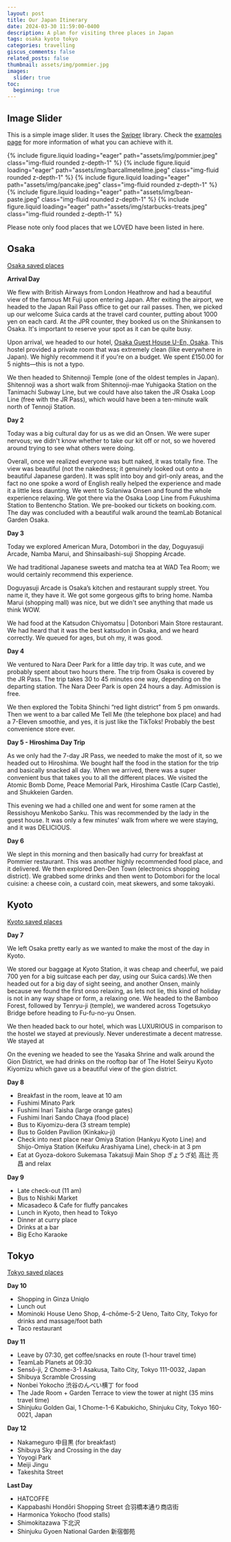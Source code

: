 ```yaml
---
layout: post
title: Our Japan Itinerary
date: 2024-03-30 11:59:00-0400
description: A plan for visiting three places in Japan
tags: osaka kyoto tokyo
categories: travelling
giscus_comments: false
related_posts: false
thumbnail: assets/img/pommier.jpg
images:
  slider: true
toc:
  beginning: true
---
```


## Image Slider

This is a simple image slider. It uses the [Swiper](https://swiperjs.com/) library. Check the [examples page](https://swiperjs.com/demos) for more information of what you can achieve with it.

<swiper-container keyboard="true" navigation="true" pagination="true" pagination-clickable="true" pagination-dynamic-bullets="true" rewind="true">
  <swiper-slide>{% include figure.liquid loading="eager" path="assets/img/pommier.jpeg" class="img-fluid rounded z-depth-1" %}</swiper-slide>
  <swiper-slide>{% include figure.liquid loading="eager" path="assets/img/barcallmetellme.jpeg" class="img-fluid rounded z-depth-1" %}</swiper-slide>
  <swiper-slide>{% include figure.liquid loading="eager" path="assets/img/pancake.jpeg" class="img-fluid rounded z-depth-1" %}</swiper-slide>
  <swiper-slide>{% include figure.liquid loading="eager" path="assets/img/bean-paste.jpeg" class="img-fluid rounded z-depth-1" %}</swiper-slide>
  <swiper-slide>{% include figure.liquid loading="eager" path="assets/img/starbucks-treats.jpeg" class="img-fluid rounded z-depth-1" %}</swiper-slide>
</swiper-container>

Please note only food places that we LOVED have been listed in here. 

## Osaka

[Osaka saved places](https://maps.app.goo.gl/MLjabhYhvf5BPvVG7)

**Arrival Day**

We flew with British Airways from London Heathrow and had a beautiful view of the famous Mt Fuji upon entering Japan. After exiting the airport, we headed to the Japan Rail Pass office to get our rail passes. Then, we picked up our welcome Suica cards at the travel card counter, putting about 1000 yen on each card. At the JPR counter, they booked us on the Shinkansen to Osaka. It's important to reserve your spot as it can be quite busy.

Upon arrival, we headed to our hotel, [Osaka Guest House U-En, Osaka](https://www.u-en.jp/?lang=en). This hostel provided a private room that was extremely clean (like everywhere in Japan). We highly recommend it if you're on a budget. We spent £150.00 for 5 nights—this is not a typo.

We then headed to Shitennoji Temple (one of the oldest temples in Japan). Shitennoji was a short walk from Shitennoji-mae Yuhigaoka Station on the Tanimachi Subway Line, but we could have also taken the JR Osaka Loop Line (free with the JR Pass), which would have been a ten-minute walk north of Tennoji Station.

**Day 2**

Today was a big cultural day for us as we did an Onsen. We were super nervous; we didn't know whether to take our kit off or not, so we hovered around trying to see what others were doing.

Overall, once we realized everyone was butt naked, it was totally fine. The view was beautiful (not the nakedness; it genuinely looked out onto a beautiful Japanese garden). It was split into boy and girl-only areas, and the fact no one spoke a word of English really helped the experience and made it a little less daunting. We went to Solaniwa Onsen and found the whole experience relaxing. We got there via the Osaka Loop Line from Fukushima Station to Bentencho Station. We pre-booked our tickets on booking.com. The day was concluded with a beautiful walk around the teamLab Botanical Garden Osaka.

**Day 3**

Today we explored American Mura, Dotombori in the day, Doguyasuji Arcade, Namba Marui, and Shinsaibashi-suji Shopping Arcade.

We had traditional Japanese sweets and matcha tea at WAD Tea Room; we would certainly recommend this experience.

Doguyasuji Arcade is Osaka’s kitchen and restaurant supply street. You name it, they have it. We got some gorgeous gifts to bring home. Namba Marui (shopping mall) was nice, but we didn't see anything that made us think WOW.

We had food at the Katsudon Chiyomatsu | Dotonbori Main Store restaurant. We had heard that it was the best katsudon in Osaka, and we heard correctly. We queued for ages, but oh my, it was good.

**Day 4**

We ventured to Nara Deer Park for a little day trip. It was cute, and we probably spent about two hours there. The trip from Osaka is covered by the JR Pass. The trip takes 30 to 45 minutes one way, depending on the departing station. The Nara Deer Park is open 24 hours a day. Admission is free.

We then explored the Tobita Shinchi “red light district” from 5 pm onwards. Then we went to a bar called Me Tell Me (the telephone box place) and had a 7-Eleven smoothie, and yes, it is just like the TikToks! Probably the best convenience store ever.

**Day 5 - Hiroshima Day Trip**

As we only had the 7-day JR Pass, we needed to make the most of it, so we headed out to Hiroshima. We bought half the food in the station for the trip and basically snacked all day. When we arrived, there was a super convenient bus that takes you to all the different places. We visited the Atomic Bomb Dome, Peace Memorial Park, Hiroshima Castle (Carp Castle), and Shukkeien Garden.

This evening we had a chilled one and went for some ramen at the Ressishoyu Menkobo Sanku. This was recommended by the lady in the guest house. It was only a few minutes' walk from where we were staying, and it was DELICIOUS.

**Day 6**

We slept in this morning and then basically had curry for breakfast at Pommier restaurant. This was another highly recommended food place, and it delivered. We then explored Den-Den Town (electronics shopping district). We grabbed some drinks and then went to Dotombori for the local cuisine: a cheese coin, a custard coin, meat skewers, and some takoyaki.

## Kyoto

[Kyoto saved places](https://maps.app.goo.gl/AoHZQuVgUMJxGmS66)

**Day 7**

We left Osaka pretty early as we wanted to make the most of the day in Kyoto.

We stored our baggage at Kyoto Station, it was cheap and cheerful, we paid 700 yen for a big suitcase each per day, using our Suica cards).We then headed out for a big day of sight seeing, and another Onsen, mainly because we found the first onso relaxing, as lets not lie, this kind of holiday is not in any way shape or form, a relaxing one. We headed to the Bamboo Forest, followed by Tenryu-ji (temple), we wandered across Togetsukyo Bridge before heading to Fu-fu-no-yu Onsen. 

We then headed back to our hotel, which  was LUXURIOUS in comparison to the hostel we stayed at previously. Never underestimate a decent matresse. We stayed at 

On the evening we headed to see the Yasaka Shrine and walk around the Gion District, we had drinks on the rooftop bar of The Hotel Seiryu Kyoto Kiyomizu which gave us a beautiful view of the gion district. 

**Day 8**
- Breakfast in the room, leave at 10 am
- Fushimi Minato Park
- Fushimi Inari Taisha (large orange gates)
- Fushimi Inari Sando Chaya (food place)
- Bus to Kiyomizu-dera (3 stream temple)
- Bus to Golden Pavilion (Kinkaku-ji)
- Check into next place near Omiya Station (Hankyu Kyoto Line) and Shijo-Omiya Station (Keifuku Arashiyama Line), check-in at 3 pm
- Eat at Gyoza-dokoro Sukemasa Takatsuji Main Shop ぎょうざ処 高辻 亮昌 and relax

**Day 9**

- Late check-out (11 am)
- Bus to Nishiki Market
- Micasadeco & Cafe for fluffy pancakes
- Lunch in Kyoto, then head to Tokyo
- Dinner at curry place
- Drinks at a bar
- Big Echo Karaoke

## Tokyo

[Tokyo saved places](https://maps.app.goo.gl/7G43WFRdJpyhTiip9)

**Day 10**

- Shopping in Ginza Uniqlo
- Lunch out
- Mominoki House Ueno Shop, 4-chōme-5-2 Ueno, Taito City, Tokyo for drinks and massage/foot bath
- Taco restaurant

**Day 11**

- Leave by 07:30, get coffee/snacks en route (1-hour travel time)
- TeamLab Planets at 09:30
- Sensō-ji, 2 Chome-3-1 Asakusa, Taito City, Tokyo 111-0032, Japan
- Shibuya Scramble Crossing
- Nonbei Yokocho 渋谷のんべい横丁 for food
- The Jade Room + Garden Terrace to view the tower at night (35 mins travel time)
- Shinjuku Golden Gai, 1 Chome-1-6 Kabukicho, Shinjuku City, Tokyo 160-0021, Japan

**Day 12**

- Nakameguro 中目黒 (for breakfast)
- Shibuya Sky and Crossing in the day
- Yoyogi Park
- Meiji Jingu
- Takeshita Street

**Last Day**

- HATCOFFE
- Kappabashi Hondōri Shopping Street 合羽橋本通り商店街
- Harmonica Yokocho (food stalls)
- Shimokitazawa 下北沢
- Shinjuku Gyoen National Garden 新宿御苑
